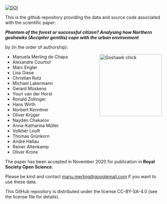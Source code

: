 [![DOI](https://zenodo.org/badge/222748088.svg)](https://zenodo.org/badge/latestdoi/222748088)

This is the github repository providing the data and source code associated with the scientific paper:

***Phantom of the forest or successful citizen? Analysing how Northern goshawks (Accipiter gentilis) cope with the urban environment***

by (in the order of authorship):

<img src="https://github.com/courtiol/accipiteR/raw/master/chick.jpg" alt="Goshawk chick" align="right" width="200">

- Manuela Merling de Chapa
- Alexandre Courtiol
- Marc Engler
- Lisa Giese
- Christian Rutz
- Michael Lakermann
- Gerard Müskens
- Youri van der Horst
- Ronald Zollinger
- Hans Wirth
- Norbert Kenntner
- Oliver Krüger
- Nayden Chakarov
- Anna-Katharina Müller
- Volkher Looft
- Thomas Grünkorn
- André Hallau
- Rainer Altenkamp
- Oliver Krone

The paper has been accepted in November 2020 for publication in **Royal Society Open Science**.

Please be kind and contact manu.merling@googlemail.com if you want to use these data.

This GitHub repository is distributed under the license CC-BY-SA-4.0 (see the license file for details).

